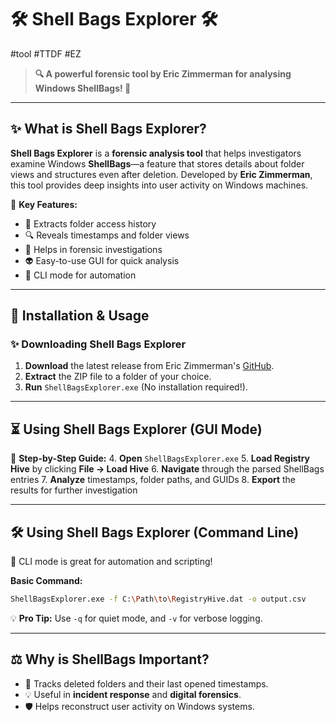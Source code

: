 # 🛠 Shell Bags Explorer 🛠
#tool #TTDF #EZ

> **🔍 A powerful forensic tool by Eric Zimmerman for analysing Windows ShellBags! 🔎**

---

## ✨ What is Shell Bags Explorer? 
**Shell Bags Explorer** is a **forensic analysis tool** that helps investigators examine Windows **ShellBags**—a feature that stores details about folder views and structures even after deletion. Developed by **Eric Zimmerman**, this tool provides deep insights into user activity on Windows machines. 

🌟 **Key Features:**
- 📂 Extracts folder access history
- 🔍 Reveals timestamps and folder views
- 🔋 Helps in forensic investigations
- 👽 Easy-to-use GUI for quick analysis
- 🔧 CLI mode for automation

---

## 🔧 Installation & Usage

### ✨ Downloading Shell Bags Explorer
1. **Download** the latest release from Eric Zimmerman's [GitHub](https://github.com/EricZimmerman/ShellBagsExplorer/releases).
2. **Extract** the ZIP file to a folder of your choice.
3. **Run** `ShellBagsExplorer.exe` (No installation required!).

---

## ⏳ Using Shell Bags Explorer (GUI Mode)
🔄 **Step-by-Step Guide:**
4. **Open** `ShellBagsExplorer.exe`
5. **Load Registry Hive** by clicking **File → Load Hive**
6. **Navigate** through the parsed ShellBags entries
7. **Analyze** timestamps, folder paths, and GUIDs
8. **Export** the results for further investigation

---

## 🛠 Using Shell Bags Explorer (Command Line)
🎉 CLI mode is great for automation and scripting!

**Basic Command:**
```sh
ShellBagsExplorer.exe -f C:\Path\to\RegistryHive.dat -o output.csv
```

💡 **Pro Tip:** Use `-q` for quiet mode, and `-v` for verbose logging.

---

## ⚖️ Why is ShellBags Important?
- 📝 Tracks deleted folders and their last opened timestamps.
- 💡 Useful in **incident response** and **digital forensics**.
- 🛡️ Helps reconstruct user activity on Windows systems.
